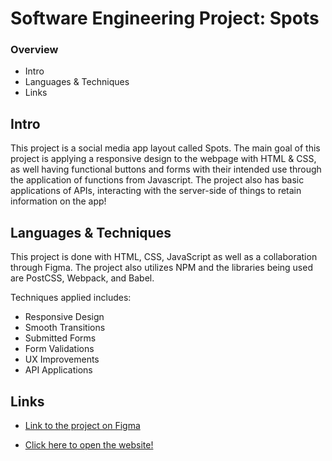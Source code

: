 # Software Engineering Project: Spots

### Overview

-   Intro
-   Languages & Techniques
-   Links

## **Intro**

This project is a social media app layout called Spots. The main goal of this project is applying a responsive design to the webpage with HTML & CSS, as well having functional buttons and forms with their intended use through the application of functions from Javascript. The project also has basic applications of APIs, interacting with the server-side of things to retain information on the app!

## **Languages & Techniques**

This project is done with HTML, CSS, JavaScript as well as a collaboration through Figma. The project also utilizes NPM and the libraries being used are PostCSS, Webpack, and Babel.

Techniques applied includes:

-   Responsive Design
-   Smooth Transitions
-   Submitted Forms
-   Form Validations
-   UX Improvements
-   API Applications

## **Links**

-   [Link to the project on Figma](https://www.figma.com/file/BBNm2bC3lj8QQMHlnqRsga/Sprint-3-Project-%E2%80%94-Spots?type=design&node-id=2%3A60&mode=design&t=afgNFybdorZO6cQo-1)

-   [Click here to open the website!](https://reondaze-a.github.io/se_project_spots/)
